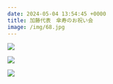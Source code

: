 ```yaml
---
date: 2024-05-04 13:54:45 +0000
title: 加藤代表　傘寿のお祝い会
image: /img/68.jpg
---
```

![](/img/67.jpg)

![](/img/65.jpg)

![](/img/69.jpg)
